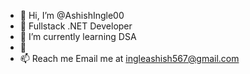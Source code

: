 - 👋 Hi, I’m @AshishIngle00
- 👀 Fullstack .NET Developer
- 🌱 I’m currently learning DSA
- 💞️ 
- 📫 Reach me Email me at ingleashish567@gmail.com

<!---
AshishIngle00/AshishIngle00 is a ✨ special ✨ repository because its `README.md` (this file) appears on your GitHub profile.
You can click the Preview link to take a look at your changes.
--->
